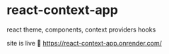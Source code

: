 # react-context-app
react theme, components, context providers hooks

site is live 🎉 https://react-context-app.onrender.com/
